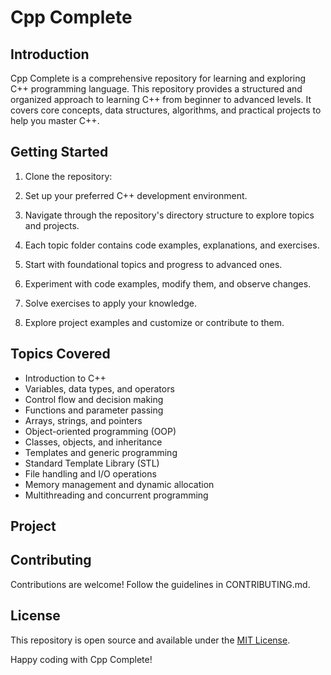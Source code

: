 # Cpp Complete

## Introduction

Cpp Complete is a comprehensive repository for learning and exploring C++ programming language. This repository provides a structured and organized approach to learning C++ from beginner to advanced levels. It covers core concepts, data structures, algorithms, and practical projects to help you master C++.

## Getting Started

1. Clone the repository:


2. Set up your preferred C++ development environment.

3. Navigate through the repository's directory structure to explore topics and projects.

4. Each topic folder contains code examples, explanations, and exercises.

5. Start with foundational topics and progress to advanced ones.

6. Experiment with code examples, modify them, and observe changes.

7. Solve exercises to apply your knowledge.

8. Explore project examples and customize or contribute to them.

## Topics Covered

- Introduction to C++
- Variables, data types, and operators
- Control flow and decision making
- Functions and parameter passing
- Arrays, strings, and pointers
- Object-oriented programming (OOP)
- Classes, objects, and inheritance
- Templates and generic programming
- Standard Template Library (STL)
- File handling and I/O operations
- Memory management and dynamic allocation
- Multithreading and concurrent programming

## Project


## Contributing

Contributions are welcome! Follow the guidelines in CONTRIBUTING.md.

## License

This repository is open source and available under the [MIT License](https://opensource.org/licenses/MIT).

Happy coding with Cpp Complete!
